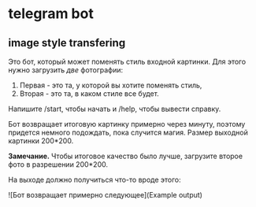 # telegram bot
## image style transfering 

Это бот, который может поменять стиль входной картинки. 
Для этого нужно загрузить *две* фотографии:
1. Первая - это та, у которой вы хотите поменять стиль, 
2. Вторая - это та, в каком стиле все будет.

Напишите /start, чтобы начать и /help, чтобы вывести справку.

Бот возвращает итоговую картинку примерно через минуту, поэтому придется немного подождать, пока случится магия.
Размер выходной картинки 200\*200.

**Замечание.** Чтобы итоговое качество было лучше, загрузите второе фото в разрешении 200\*200.

На выходе должно получиться что-то вроде этого:

![Бот возвращает примерно следующее](Example output)
